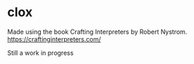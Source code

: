 # clox
Made using the book Crafting Interpreters by Robert Nystrom. https://craftinginterpreters.com/

Still a work in progress
